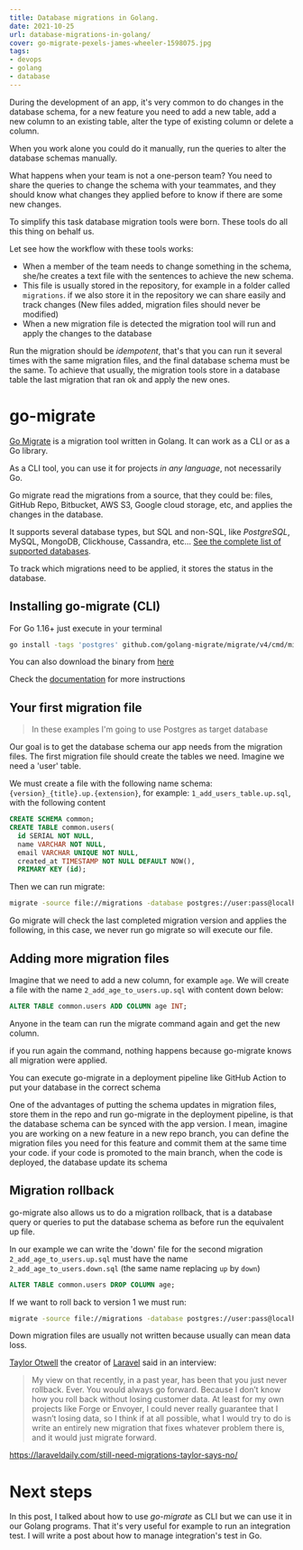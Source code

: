 ```yaml
---
title: Database migrations in Golang.
date: 2021-10-25
url: database-migrations-in-golang/
cover: go-migrate-pexels-james-wheeler-1598075.jpg
tags:
- devops
- golang
- database
---
```


During the development of an app, it's very common to do changes in the database schema, for a new feature you need to add a new table, add a new column to an existing table, alter the type of existing column or delete a column.

When you work alone you could do it manually, run the queries to alter the database schemas manually.

What happens when your team is not a one-person team? You need to share the queries to change the schema with your teammates, and they should know what changes they applied before to know if there are some new changes.

To simplify this task database migration tools were born. These tools do all this thing on behalf us.

Let see how the workflow with these tools works: 

* When a member of the team needs to change something in the schema, she/he creates a text file with the sentences to achieve the new schema.
* This file is usually stored in the repository, for example in a folder called `migrations`. if we also store it in the repository we can share easily and track changes (New files added, migration files should never be modified)
* When a new migration file is detected the migration tool will run and apply the changes to the database

Run the migration should be _idempotent_, that's that you can run it several times with the same migration files, and the final database schema must be the same. To achieve that usually, the migration tools store in a database table the last migration that ran ok and apply the new ones.


# go-migrate

[Go Migrate](https://github.com/golang-migrate/migrate) is a migration tool written in Golang. It can work as a CLI or as a Go library.

As a CLI tool, you can use it for projects *in any language*, not necessarily Go.

Go migrate read the migrations from a source, that they could be: files, GitHub Repo, Bitbucket, AWS S3, Google cloud storage, etc, and applies the changes in the database.

It supports several database types, but SQL and non-SQL, like _PostgreSQL_, MySQL, MongoDB, Clickhouse, Cassandra, etc... [See the complete list of supported databases](https://github.com/golang-migrate/migrate#databases).  

To track which migrations need to be applied, it stores the status in the database.  

## Installing go-migrate (CLI)
For Go 1.16+ just execute in your terminal
```bash
go install -tags 'postgres' github.com/golang-migrate/migrate/v4/cmd/migrate@latest
```

You can also download the binary from [here](https://github.com/golang-migrate/migrate/releases)

Check the [documentation](https://github.com/golang-migrate/migrate/tree/master/cmd/migrate) for more instructions

## Your first migration file
> In these examples I'm going to use Postgres as target database

Our goal is to get the database schema our app needs from the migration files.
The first migration file should create the tables we need.
Imagine we need a 'user' table.

We must create a file with the following name schema: `{version}_{title}.up.{extension}`, for example: `1_add_users_table.up.sql`, with the following content

```sql
CREATE SCHEMA common;
CREATE TABLE common.users(
  id SERIAL NOT NULL,
  name VARCHAR NOT NULL,  
  email VARCHAR UNIQUE NOT NULL,
  created_at TIMESTAMP NOT NULL DEFAULT NOW(),  
  PRIMARY KEY (id);
```

Then we can run migrate:

```bash
migrate -source file://migrations -database postgres://user:pass@localhost:5434/database up
```

Go migrate will check the last completed migration version and applies the following, in this case, we never run go migrate so will execute our file.

## Adding more migration files
Imagine that we need to add a new column, for example `age`. We will create a file with the name `2_add_age_to_users.up.sql` with content down below:

```sql
ALTER TABLE common.users ADD COLUMN age INT;  
```

Anyone in the team can run the migrate command again and get the new column.

if you run again the command, nothing happens because go-migrate knows all migration were applied.

You can execute go-migrate in a deployment pipeline like GitHub Action to put your database in the correct schema

One of the advantages of putting the schema updates in migration files, store them in the repo and run go-migrate in the deployment pipeline, is that the database schema can be synced with the app version. 
I mean, imagine you are working on a new feature in a new repo branch, you can define the migration files you need for this feature and commit them at the same time your code.
if your code is promoted to the main branch, when the code is deployed, the database update its schema 


## Migration rollback
go-migrate also allows us to do a migration rollback, that is a database query or queries to put the database schema as before run the equivalent up file.

In our example we can write the 'down' file for the second migration `2_add_age_to_users.up.sql` must have the name `2_add_age_to_users.down.sql` (the same name replacing `up` by `down`)

```sql
ALTER TABLE common.users DROP COLUMN age;
```
If we want to roll back to version 1 we must run:
```bash
migrate -source file://migrations -database postgres://user:pass@localhost:5434/database down 2
```

Down migration files are usually not written because usually can mean data loss.

[Taylor Otwell](https://twitter.com/taylorotwell?) the creator of [Laravel](https://laravel.com/) said in an interview:
> My view on that recently, in a past year, has been that you just never rollback. Ever. You would always go forward. Because I don’t know how you roll back without losing customer data. At least for my own projects like Forge or Envoyer, I could never really guarantee that I wasn’t losing data, so I think if at all possible, what I would try to do is write an entirely new migration that fixes whatever problem there is, and it would just migrate forward.

https://laraveldaily.com/still-need-migrations-taylor-says-no/

# Next steps
In this post, I talked about how to use _go-migrate_ as CLI but we can use it in our Golang programs. That it's very useful for example to run an integration test. I will write a post about how to manage integration's test in Go.

